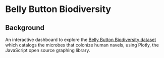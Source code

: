 # Belly Button Biodiversity # 

## Background ##
An interactive dashboard to explore the [Belly Button Biodiversity dataset](http://robdunnlab.com/projects/belly-button-biodiversity/) which catalogs the microbes that colonize human navels, using Plotly, the JavaScript open source graphing library. 
